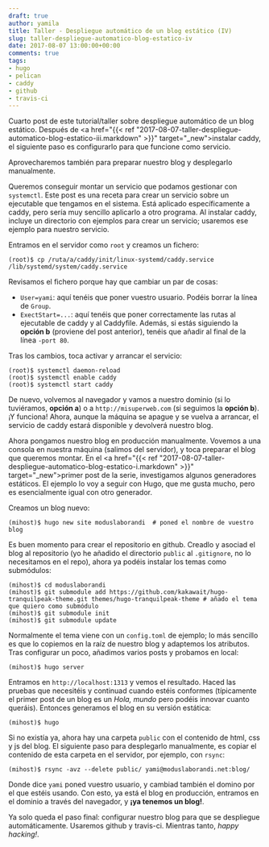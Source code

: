 ```yaml
---
draft: true
author: yamila
title: Taller - Despliegue automático de un blog estático (IV)
slug: taller-despliegue-automatico-blog-estatico-iv
date: 2017-08-07 13:00:00+00:00
comments: true
tags:
- hugo
- pelican
- caddy
- github
- travis-ci
---
```


Cuarto post de este tutorial/taller sobre despliegue automático de un blog estático. Después de <a href="{{< ref "2017-08-07-taller-despliegue-automatico-blog-estatico-iii.markdown" >}}" target="_new">instalar caddy</a>, el siguiente paso es configurarlo para que funcione como servicio.

Aprovecharemos también para preparar nuestro blog y desplegarlo manualmente.

<!--more-->

Queremos conseguir montar un servicio que podamos gestionar con `systemctl`. Este post es una receta para crear un servicio sobre un ejecutable que tengamos en el sistema. Está aplicado específicamente a caddy, pero sería muy sencillo aplicarlo a otro programa. Al instalar caddy, incluye un directorio con ejemplos para crear un servicio; usaremos ese ejemplo para nuestro servicio.

Entramos en el servidor como `root` y creamos un fichero:
```
(root)$ cp /ruta/a/caddy/init/linux-systemd/caddy.service /lib/systemd/system/caddy.service
```

Revisamos el fichero porque hay que cambiar un par de cosas:

- `User=yami`: aquí tenéis que poner vuestro usuario. Podéis borrar la línea de `Group`.
- `ExectStart=...`: aquí tenéis que poner correctamente las rutas al ejecutable de caddy y al Caddyfile. Además, si estás siguiendo la **opción b** (proviene del post anterior), tenéis que añadir al final de la línea `-port 80`.

Tras los cambios, toca activar y arrancar el servicio:
```
(root)$ systemctl daemon-reload
(root)$ systemctl enable caddy
(root)$ systemctl start caddy
```
De nuevo, volvemos al navegador y vamos a nuestro dominio (si lo tuviéramos, **opción a**) o a `http://misuperweb.com` (si seguimos la **opción b**). ¡Y funciona! Ahora, aunque la máquina se apague y se vuelva a arrancar, el servicio de caddy estará disponible y devolverá nuestro blog.

Ahora pongamos nuestro blog en producción manualmente. Vovemos a una consola en nuestra máquina (salimos del servidor), y toca preparar el blog que queremos montar. En el <a href="{{< ref "2017-08-07-taller-despliegue-automatico-blog-estatico-i.markdown" >}}" target="_new">primer post de la serie</a>, investigamos algunos generadores estáticos. El ejemplo lo voy a seguir con Hugo, que me gusta mucho, pero es esencialmente igual con otro generador.

Creamos un blog nuevo:
```
(mihost)$ hugo new site moduslaborandi  # poned el nombre de vuestro blog
```

Es buen momento para crear el repositorio en github. Creadlo y asociad el blog al repositorio (yo he añadido el directorio `public` al `.gitignore`, no lo necesitamos en el repo), ahora ya podéis instalar los temas como submódulos:

```
(mihost)$ cd moduslaborandi
(mihost)$ git submodule add https://github.com/kakawait/hugo-tranquilpeak-theme.git themes/hugo-tranquilpeak-theme # añado el tema que quiero como submódulo
(mihost)$ git submodule init
(mihost)$ git submodule update
```

Normalmente el tema viene con un `config.toml` de ejemplo; lo más sencillo es que lo copiemos en la raíz de nuestro blog y adaptemos los atributos. Tras configurar un poco, añadimos varios posts y probamos en local:
```
(mihost)$ hugo server
```

Entramos en `http://localhost:1313` y vemos el resultado. Haced las pruebas que necesitéis y continuad cuando estéis conformes (típicamente el primer post de un blog es un *Hola, mundo* pero podéis innovar cuanto queráis). Entonces generamos el blog en su versión estática:
```
(mihost)$ hugo
```

Si no existía ya, ahora hay una carpeta `public` con el contenido de html, css y js del blog. El siguiente paso para desplegarlo manualmente, es copiar el contenido de esta carpeta en el servidor, por ejemplo, con `rsync`:
```
(mihost)$ rsync -avz --delete public/ yami@moduslaborandi.net:blog/
```

Donde dice `yami` poned vuestro usuario, y cambiad también el domino por el que estéis usando. Con esto, ya está el blog en producción, entramos en el dominio a través del navegador, y **¡ya tenemos un blog!**.

Ya solo queda el paso final: configurar nuestro blog para que se despliegue automáticamente. Usaremos github y travis-ci. Mientras tanto, *happy hacking!*.
